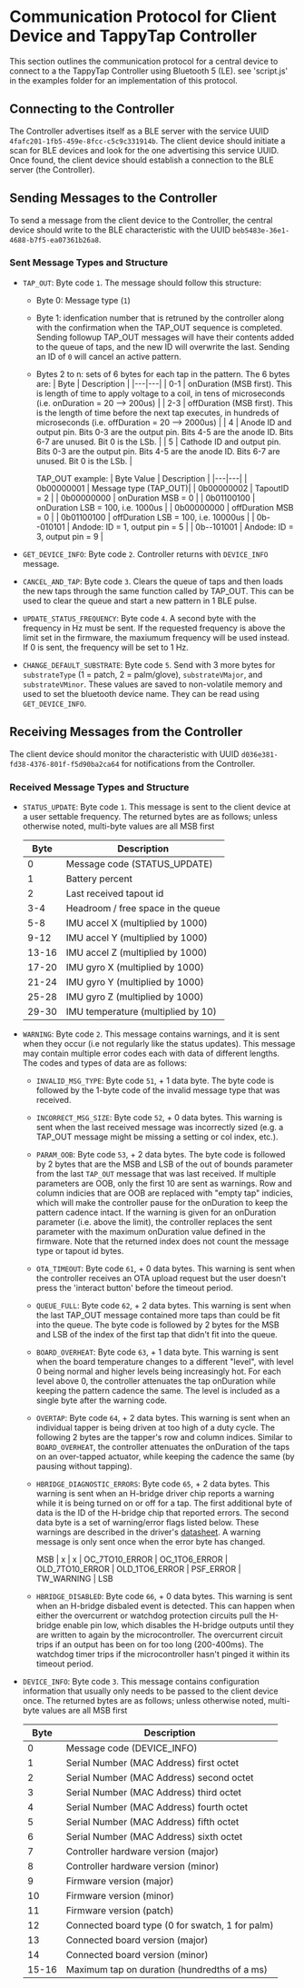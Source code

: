 # Communication Protocol for Client Device and TappyTap Controller

This section outlines the communication protocol for a central device to connect to a the TappyTap Controller using Bluetooth 5 (LE). see 'script.js' in the examples folder for an implementation of this protocol.

## Connecting to the Controller

The Controller advertises itself as a BLE server with the service UUID `4fafc201-1fb5-459e-8fcc-c5c9c331914b`. The client device should initiate a scan for BLE devices and look for the one advertising this service UUID. Once found, the client device should establish a connection to the BLE server (the Controller).

## Sending Messages to the Controller

To send a message from the client device to the Controller, the central device should write to the BLE characteristic with the UUID `beb5483e-36e1-4688-b7f5-ea07361b26a8`.

### Sent Message Types and Structure

- `TAP_OUT`: Byte code `1`. The message should follow this structure:

    - Byte 0: Message type (`1`)
    - Byte 1: idenfication number that is retruned by the controller along with the confirmation when the TAP_OUT sequence is completed. Sending followup TAP_OUT messages will have their contents added to the queue of taps, and the new ID will overwrite the last. Sending an ID of `0` will cancel an active pattern.
    - Bytes 2 to n: sets of 6 bytes for each tap in the pattern. The 6 bytes are: 
      | Byte | Description | 
      |---|---|
      | 0-1 | onDuration (MSB first). This is length of time to apply voltage to a coil, in tens of microseconds (i.e. onDuration = 20 --> 200us) |
      | 2-3 | offDuration (MSB first). This is the length of time before the next tap executes, in hundreds of microseconds (i.e. offDuration = 20 --> 2000us) |
      | 4 | Anode ID and output pin. Bits 0-3 are the output pin. Bits 4-5 are the anode ID. Bits 6-7 are unused. Bit 0 is the LSb. |
      | 5 | Cathode ID and output pin. Bits 0-3 are the output pin. Bits 4-5 are the anode ID. Bits 6-7 are unused. Bit 0 is the LSb. |

      TAP_OUT example:
      | Byte Value | Description |
      |---|---|
      | 0b00000001 | Message type (TAP_OUT)|
      | 0b00000002 | TapoutID = 2 |
      | 0b00000000 | onDuration MSB = 0 |
      | 0b01100100 | onDuration LSB = 100, i.e. 1000us |
      | 0b00000000 | offDuration MSB = 0 |
      | 0b01100100 | offDuration LSB = 100, i.e. 10000us |
      | 0b--010101 | Andode: ID = 1, output pin = 5 |
      | 0b--101001 | Andode: ID = 3, output pin = 9 |
      

- `GET_DEVICE_INFO`: Byte code `2`. Controller returns with `DEVICE_INFO` message.

- `CANCEL_AND_TAP`: Byte code `3`. Clears the queue of taps and then loads the new taps through the same function called by TAP_OUT. This can be used to clear the queue and start a new pattern in 1 BLE pulse.

- `UPDATE_STATUS_FREQUENCY`: Byte code `4`. A second byte with the frequency in Hz must be sent. If the requested frequency is above the limit set in the firmware, the maxiumum frequency will be used instead. If 0 is sent, the frequency will be set to 1 Hz.

- `CHANGE_DEFAULT_SUBSTRATE`: Byte code `5`. Send with 3 more bytes for `substrateType` (1 = patch, 2 = palm/glove), `substrateVMajor`, and `substrateVMinor`. These values are saved to non-volatile memory and used to set the bluetooth device name. They can be read using `GET_DEVICE_INFO`.

## Receiving Messages from the Controller

The client device should monitor the characteristic with UUID `d036e381-fd38-4376-801f-f5d90ba2ca64` for notifications from the Controller.

### Received Message Types and Structure

- `STATUS_UPDATE`: Byte code `1`. This message is sent to the client device at a user settable frequency. The returned bytes are as follows; unless otherwise noted, multi-byte values are all MSB first


    | Byte | Description |
    |---|---|
    | 0 | Message code (STATUS_UPDATE) |
    | 1 | Battery percent |
    | 2 | Last received tapout id |
    | 3-4 | Headroom / free space in the queue |
    | 5-8 | IMU accel X (multiplied by 1000) |
    | 9-12 | IMU accel Y (multiplied by 1000) |
    | 13-16 | IMU accel Z (multiplied by 1000) |
    | 17-20 | IMU gyro X (multiplied by 1000) |
    | 21-24 | IMU gyro Y (multiplied by 1000) |
    | 25-28 | IMU gyro Z (multiplied by 1000) |
    | 29-30 | IMU temperature (multiplied by 10) |
    <!-- note: when reading from the status update function, remember that an additional byte is added (the message code) -->

- `WARNING`: Byte code `2`. This message contains warnings, and it is sent when they occur (i.e not regularly like the status updates). This message may contain multiple error codes each with data of different lengths. The codes and types of data are as follows:
  - `INVALID_MSG_TYPE`: Byte code `51`, + 1 data byte. The byte code is followed by the 1-byte code of the invalid message type that was received. 
  - `INCORRECT_MSG_SIZE`: Byte code `52`, + 0 data bytes. This warning is sent when the last received message was incorrectly sized (e.g. a TAP_OUT message might be missing a setting or col index, etc.).
  - `PARAM_OOB`: Byte code `53`, + 2 data bytes. The byte code is followed by 2 bytes that are the MSB and LSB of the out of bounds parameter from the last `TAP_OUT` message that was last received. If multiple parameters are OOB, only the first 10 are sent as warnings. Row and column indicies that are OOB are replaced with "empty tap" indicies, which will make the controller pause for the onDuration to keep the pattern cadence intact. If the warning is given for an onDuration parameter (i.e. above the limit), the controller replaces the sent parameter with the maximum onDuration value defined in the firmware. Note that the returned index does not count the message type or tapout id bytes.
  - `OTA_TIMEOUT`: Byte code `61`, + 0 data bytes. This warning is sent when the controller receives an OTA upload request but the user doesn't press the 'interact button' before the timeout period.
  - `QUEUE_FULL`: Byte code `62`, + 2 data bytes. This warning is sent when the last TAP_OUT message contained more taps than could be fit into the queue. The byte code is followed by 2 bytes for the MSB and LSB of the index of the first tap that didn't fit into the queue.
  - `BOARD_OVERHEAT`: Byte code `63`, + 1 data byte. This warning is sent when the board temperature changes to a different "level", with level 0 being normal and higher levels being increasingly hot. For each level above 0, the controller attenuates the tap onDuration while keeping the pattern cadence the same. The level is included as a single byte after the warning code.
  - `OVERTAP`: Byte code `64`, + 2 data bytes. This warning is sent when an individual tapper is being driven at too high of a duty cycle. The following 2 bytes are the tapper's row and column indices. Similar to `BOARD_OVERHEAT`, the controller attenuates the onDuration of the taps on an over-tapped actuator, while keeping the cadence the same (by pausing without tapping).
  - `HBRIDGE_DIAGNOSTIC_ERRORS`: Byte code `65`, + 2 data bytes. This warning is sent when an H-bridge driver chip reports a warning while it is being turned on or off for a tap. The first additional byte of data is the ID of the H-bridge chip that reported errors. The second data byte is a set of warning/error flags listed below. These warnings are described in the driver's [datasheet](https://www.monolithicpower.com/en/documentview/productdocument/index/version/2/document_type/Datasheet/lang/en/sku/MP6527GF/document_id/10142/). A warning message is only sent once when the error byte has changed.
  
    MSB | x | x | OC_7TO10_ERROR | OC_1TO6_ERROR | OLD_7TO10_ERROR | OLD_1TO6_ERROR | PSF_ERROR | TW_WARNING | LSB


  - `HBRIDGE_DISABLED`: Byte code `66`, + 0 data bytes. This warning is sent when an H-bridge disbaled event is detected. This can happen when either the overcurrent or watchdog protection circuits pull the H-bridge enable pin low, which disables the H-bridge outputs until they are written to again by the microcontroller. The overcurrent circuit trips if an output has been on for too long (200-400ms). The watchdog timer trips if the microcontroller hasn't pinged it within its timeout period.

- `DEVICE_INFO`: Byte code `3`. This message contains configuration information that usually only needs to be passed to the client device once. The returned bytes are as follows; unless otherwise noted, multi-byte values are all MSB first

    | Byte | Description |
    |---|---|
    | 0 | Message code (DEVICE_INFO) |
    | 1 | Serial Number (MAC Address) first octet |
    | 2 | Serial Number (MAC Address) second octet |
    | 3 | Serial Number (MAC Address) third octet |
    | 4 | Serial Number (MAC Address) fourth octet |
    | 5 | Serial Number (MAC Address) fifth octet |
    | 6 | Serial Number (MAC Address) sixth octet |
    | 7 | Controller hardware version (major) |
    | 8 | Controller hardware version (minor) |
    | 9 | Firmware version (major) |
    | 10 | Firmware version (minor) |
    | 11 | Firmware version (patch) |
    | 12 | Connected board type (0 for swatch, 1 for palm) |
    | 13 | Connected board version (major) |
    | 14 | Connected board version (minor) |
    | 15-16 | Maximum tap on duration (hundredths of a ms) |